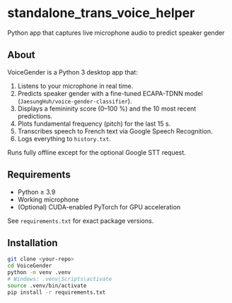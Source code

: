 # standalone_trans_voice_helper
Python app that captures live microphone audio to predict speaker gender

## About
VoiceGender is a Python 3 desktop app that:

1. Listens to your microphone in real time.  
2. Predicts speaker gender with a fine-tuned ECAPA-TDNN model (`JaesungHuh/voice-gender-classifier`).  
3. Displays a femininity score (0–100 %) and the 10 most recent predictions.  
4. Plots fundamental frequency (pitch) for the last 15 s.  
5. Transcribes speech to French text via Google Speech Recognition.  
6. Logs everything to `history.txt`.

Runs fully offline except for the optional Google STT request.

## Requirements
* Python ≥ 3.9  
* Working microphone  
* (Optional) CUDA-enabled PyTorch for GPU acceleration  

See `requirements.txt` for exact package versions.

## Installation
```bash
git clone <your-repo>
cd VoiceGender
python -m venv .venv
# Windows: .venv\Scripts\activate
source .venv/bin/activate
pip install -r requirements.txt
